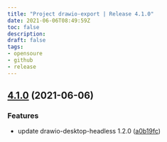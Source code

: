 ```yaml
---
title: "Project drawio-export | Release 4.1.0"
date: 2021-06-06T08:49:59Z
toc: false
description: 
draft: false
tags:
- opensoure
- github
- release
---
```

## [4.1.0](http://github.com/rlespinasse/drawio-export/compare/4.0.0...4.1.0) (2021-06-06)


### Features

* update drawio-desktop-headless 1.2.0 ([a0b19fc](http://github.com/rlespinasse/drawio-export/commit/a0b19fce73304d90b563ca73608e9a8a3d1668d6))



